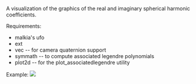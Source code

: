 A visualization of the graphics of the real and imaginary spherical harmonic coefficients.

Requirements:
* malkia's ufo
* ext
* vec -- for camera quaternion support
* symmath -- to compute associated legendre polynomials
* plot2d -- for the plot_associatedlegendre utility

Example:
![](https://cdn.rawgit.com/thenumbernine/SphericalHarmonicGraphs/master/images/image1.png)
